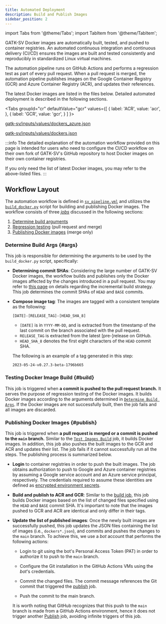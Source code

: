 ```yaml
---
title: Automated Deployment
description: Build and Publish Images
sidebar_position: 2
---
```


import Tabs from '@theme/Tabs';
import TabItem from '@theme/TabItem';


GATK-SV Docker images are automatically built, tested, and pushed to 
container registries. An automated continuous 
integration and continuous delivery (CI/CD) ensures the 
images are built and tested consistently and reproducibly in standardized Linux virtual machines.


The automation pipeline runs on GitHub Actions and performs a regression 
test as part of every pull request. When a pull request is merged, the automation 
pipeline publishes images on the Google Container Registry (GCR) 
and Azure Container Registry (ACR), and updates their references.


The latest Docker images are listed in the files below. 
Detailed automated deployment is described in the following sections.

<Tabs
 groupId="cr"
 defaultValue="gcr"
 values={[
  { label: 'ACR', value: 'acr', },
  { label: 'GCR', value: 'gcr', }
 ]
}>
 <TabItem value="acr">

 
 [gatk-sv/inputs/values/dockers_azure.json](https://github.com/broadinstitute/gatk-sv/blob/main/inputs/values/dockers_azure.json)
 

 </TabItem>
 <TabItem value="gcr">

 [gatk-sv/inputs/values/dockers.json](https://github.com/broadinstitute/gatk-sv/blob/main/inputs/values/dockers.json)
 

 </TabItem>
</Tabs>


:::info
The detailed explanation of the automation workflow provided on this page
is intended for users who need to configure the CI/CD workflow on
their own fork of GATK-SV's GitHub repository to host Docker images on 
their own container registries.


If you only need the list of latest Docker images, you may refer to the above-listed files.
:::


## Workflow Layout

The automation workflow is defined in 
[`sv_pipeline.yml`](https://github.com/broadinstitute/gatk-sv/blob/main/.github/workflows/sv_pipeline_docker.yml) 
and utilizes the 
[`build_docker.py`](https://github.com/broadinstitute/gatk-sv/blob/main/scripts/docker/build_docker.py)
script for building and publishing Docker images.
The workflow consists of three 
[_jobs_](https://docs.github.com/en/actions/learn-github-actions/workflow-syntax-for-github-actions#jobs) 
discussed in the following sections:

1. [Determine build arguments](#args)
2. [Regression testing](#build) (pull request and merge)
3. [Publishing Docker images](#publish) (merge only)

### Determine Build Args {#args}
This job is responsible for determining the arguments to be used by the 
`build_docker.py` script, specifically:

- **Determining commit SHAs**:
  Considering the large number of GATK-SV Docker images, 
  the workflow builds and publishes only the 
  Docker images affected by the changes introduced 
  in a pull request.
  You may refer to [this page](/docs/advanced/docker/images#incremental) 
  on details regarding the incremental build strategy.
  This job determines the commit SHAs of `HEAD` and `BASE`
  commits.

- **Compose image tag**:
  The images are tagged with a consistent template as the following:
  
  ```
  [DATE]-[RELEASE_TAG]-[HEAD_SHA_8]
  ```

  - `[DATE]` is in `YYYY-MM-DD`, and is extracted 
  from the timestamp of the last commit on the branch associated 
  with the pull request. 
  - `RELEASE_TAG` is extracted from the
  latest [pre-]release on GitHub.
  - `HEAD_SHA_8` denotes the first eight characters 
  of the `HEAD` commit SHA. 
  
  The following is an example of a tag generated
  in this step:
  
  ```
  2023-05-24-v0.27.3-beta-1796b665
  ```
  

### Testing Docker Image Build {#build}

This job is triggered when **a commit is pushed to the pull request branch.**
It serves the purpose of regression testing of the Docker images.
It builds Docker images according to the arguments determined in [`Determine Build Args`](#args). 
If the Docker images are not successfully built, then the 
job fails and all images are discarded.


### Publishing Docker Images {#publish}

This job is triggered when **a pull request is merged or a commit is pushed to the `main` branch.**
Similar to the [`Test Images Build`](#build) job, 
it builds Docker images. In addition, 
this job also pushes the built images to the GCR and ACR 
and updates their list. 
The job fails if it cannot successfully run all the steps.
The publishing process is summarized below.
  

- **Login**
  to container registries in order to push the built images.
  The job obtains authorization to push to Google and Azure container registries 
  by assuming a Google service account and an Azure service principal, respectively. 
  The credentials required to assume these identities are defined as 
  [encrypted environment secrets](https://docs.github.com/en/actions/security-guides/encrypted-secrets).


- **Build and publish to ACR and GCR**:
  Similar to the [build job](#build), this job builds Docker images 
  based on the list of changed files specified using the 
  `HEAD` and `BASE` commit SHA. It's important to note 
  that the images pushed to GCR and ACR are identical and only differ in their tags.

- **Update the list of published images**:
  Once the newly built images are successfully pushed, 
  this job updates the JSON files containing the list of images (i.e., `dockers*.json`),
  and commits and pushes the changes to the `main` branch.
  To achieve this, we use a _bot_ account that performs the following actions:

  - Login to git using the bot's Personal Access Token (PAT)
    in order to authorize it to push to the `main` branch.
  
  - Configure the Git installation in the GitHub Actions VMs using the _bot_'s credentials. 

  - Commit the changed files. The commit message references the 
    Git commit that triggered the [publish](#publish) job. 
  
  - Push the commit to the main branch.
  
  It is worth noting that GitHub recognizes that this push to the `main` branch is made from a GitHub 
  Actions environment, hence it does not trigger another [Publish](#publish) job,
  avoiding infinite triggers of this job.
